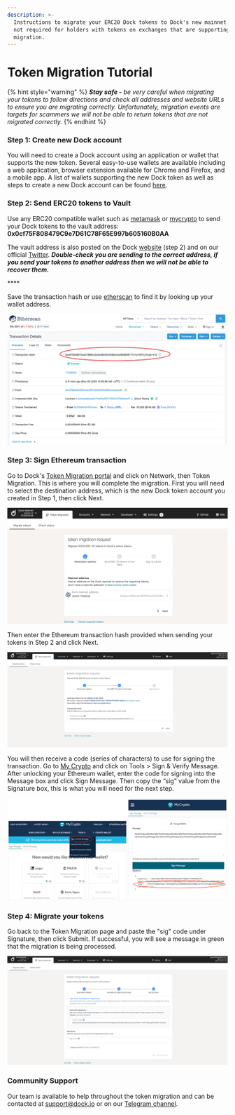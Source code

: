 ```yaml
---
description: >-
  Instructions to migrate your ERC20 Dock tokens to Dock's new mainnet. This is
  not required for holders with tokens on exchanges that are supporting the
  migration.
---
```


# Token Migration Tutorial

{% hint style="warning" %}
_**Stay safe -** be very careful when migrating your tokens to follow directions and check all addresses and website URLs to ensure you are migrating correctly.  Unfortunately, migration events are targets for scammers we will not be able to return tokens that are not migrated correctly._
{% endhint %}

### Step 1: Create new Dock account

You will need to create a Dock account using an application or wallet that supports the new token. Several easy-to-use wallets are available including a web application, browser extension available for Chrome and Firefox, and a mobile app. A list of wallets supporting the new Dock token as well as steps to create a new Dock account can be found [here](https://docs.dock.io/token-migration/migration-tutorial/wallets-and-account-creation).

### Step 2: Send ERC20 tokens to Vault

Use any ERC20 compatible wallet such as [metamask](https://metamask.io/) or [mycrypto](http://mycrypto.com/) to send your Dock tokens to the vault address: **0x0cf75F808479C9e7D61C78F65E997b605160B0AA**

The vault address is also posted on the Dock [website](https://www.dock.io/token-migration) \(step 2\) and on our official [Twitter](https://twitter.com/docknetwork). _**Double-check you are sending to the correct address, if you send your tokens to another address then we will not be able to recover them.**_

\*\*\*\*

Save the transaction hash or use [etherscan](https://etherscan.io/) to find it by looking up your wallet address.

![](../../.gitbook/assets/4%20%281%29.png)

### Step 3: Sign Ethereum transaction

Go to Dock's [Token Migration portal](https://fe.dock.io/#/token-migration) and click on Network, then Token Migration. This is where you will complete the migration. First you will need to select the destination address, which is the new Dock token account you created in Step 1, then click Next.

![](../../.gitbook/assets/step1.png)

Then enter the Ethereum transaction hash provided when sending your tokens in Step 2 and click Next.

![](../../.gitbook/assets/swap-step2.png)

You will then receive a code \(series of characters\) to use for signing the transaction. Go to [My Crypto](https://mycrypto.com/) and click on Tools &gt; Sign & Verify Message. After unlocking your Ethereum wallet, enter the code for signing into the Message box and click Sign Message. Then copy the “sig” value from the Signature box, this is what you will need for the next step.

![](../../.gitbook/assets/mycrypto1%20%282%29.png)

###  Step 4: Migrate your tokens

 Go back to the Token Migration page and paste the "sig" code under Signature, then click Submit. If successful, you will see a message in green that the migration is being processed.

![](../../.gitbook/assets/swap-step3.png)

### Community Support

Our team is available to help throughout the token migration and can be contacted at [support@dock.io](mailto:support@dock.io) or on our [Telegram channel](https://t.me/dockio).


